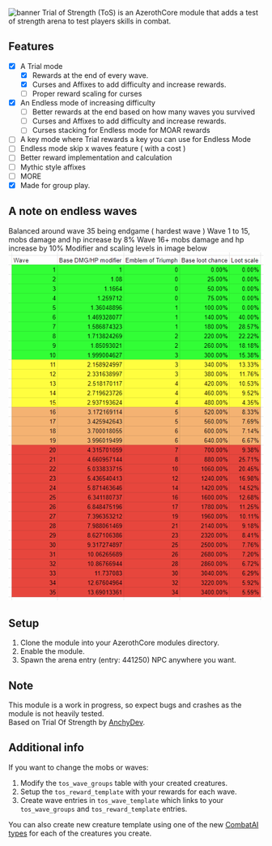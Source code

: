 ![banner](https://cdn.discordapp.com/attachments/740999436876120127/1168057693907460136/banner2.png?ex=6550617f&is=653dec7f&hm=94411fcc08408464d7c1276c97f7246c965550efa86291ccef073e796d8691f6&)
Trial of Strength (ToS) is an AzerothCore module that adds a test of strength arena to test players skills in combat.

## Features
- [x] A Trial mode
  - [x] Rewards at the end of every wave.
  - [x] Curses and Affixes to add difficulty and increase rewards.
  - [ ] Proper reward scaling for curses
- [x] An Endless mode of increasing difficulty
  - [ ] Better rewards at the end based on how many waves you survived
  - [ ] Curses and Affixes to add difficulty and increase rewards.
  - [ ] Curses stacking for Endless mode for MOAR rewards
- [ ] A key mode where Trial rewards a key you can use for Endless Mode
- [ ] Endless mode skip x waves feature ( with a cost )
- [ ] Better reward implementation and calculation
- [ ] Mythic style affixes
- [ ] MORE
- [x] Made for group play.

## A note on endless waves
Balanced around wave 35 being endgame ( hardest wave )
Wave 1 to 15, mobs damage and hp increase by 8%
Wave 16+ mobs damage and hp increase by 10%
Modifier and scaling levels in image below
![modifier](https://github.com/sokie/TrialOfStrength/blob/master/Modifiers.png)

## Setup
1. Clone the module into your AzerothCore modules directory.
2. Enable the module.
3. Spawn the arena entry (entry: 441250) NPC anywhere you want.

## Note
This module is a work in progress, so expect bugs and crashes as the module is not heavily tested.  
Based on Trial Of Strength by [AnchyDev](https://github.com/AnchyDev).

## Additional info
If you want to change the mobs or waves:
1. Modify the `tos_wave_groups` table with your created creatures.
2. Setup the `tos_reward_template` with your rewards for each wave.
3. Create wave entries in `tos_wave_template` which links to your `tos_wave_groups` and `tos_reward_template` entries.

You can also create new creature template using  one of the new [CombatAI types](https://gist.github.com/AnchyDev/7d8847fd696e42c94efcfdc5baf88e7f) for each of the creatures you create.
